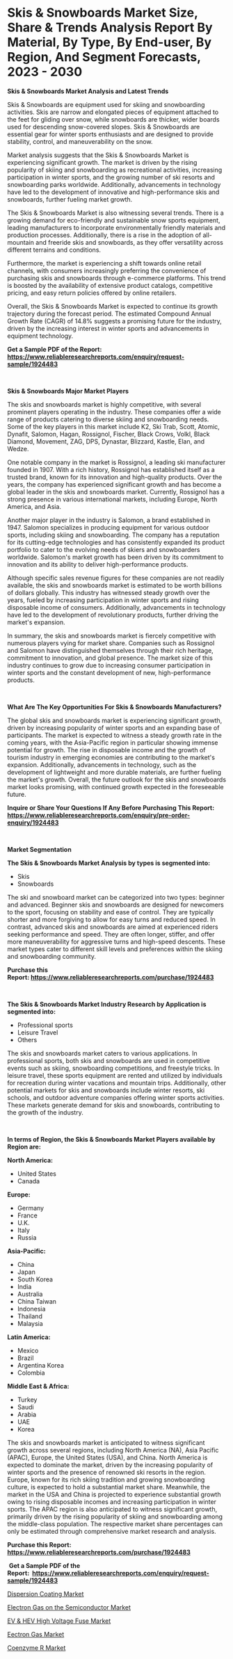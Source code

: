 <p><h1>Skis & Snowboards Market Size, Share & Trends Analysis Report By Material, By Type, By End-user, By Region, And Segment Forecasts, 2023 - 2030</h1></p><p><strong>Skis & Snowboards Market Analysis and Latest Trends</strong></p>
<p><p>Skis & Snowboards are equipment used for skiing and snowboarding activities. Skis are narrow and elongated pieces of equipment attached to the feet for gliding over snow, while snowboards are thicker, wider boards used for descending snow-covered slopes. Skis & Snowboards are essential gear for winter sports enthusiasts and are designed to provide stability, control, and maneuverability on the snow.</p><p>Market analysis suggests that the Skis & Snowboards Market is experiencing significant growth. The market is driven by the rising popularity of skiing and snowboarding as recreational activities, increasing participation in winter sports, and the growing number of ski resorts and snowboarding parks worldwide. Additionally, advancements in technology have led to the development of innovative and high-performance skis and snowboards, further fueling market growth.</p><p>The Skis & Snowboards Market is also witnessing several trends. There is a growing demand for eco-friendly and sustainable snow sports equipment, leading manufacturers to incorporate environmentally friendly materials and production processes. Additionally, there is a rise in the adoption of all-mountain and freeride skis and snowboards, as they offer versatility across different terrains and conditions.</p><p>Furthermore, the market is experiencing a shift towards online retail channels, with consumers increasingly preferring the convenience of purchasing skis and snowboards through e-commerce platforms. This trend is boosted by the availability of extensive product catalogs, competitive pricing, and easy return policies offered by online retailers.</p><p>Overall, the Skis & Snowboards Market is expected to continue its growth trajectory during the forecast period. The estimated Compound Annual Growth Rate (CAGR) of 14.8% suggests a promising future for the industry, driven by the increasing interest in winter sports and advancements in equipment technology.</p></p>
<p><strong>Get a Sample PDF of the Report:&nbsp; <a href="https://www.reliableresearchreports.com/enquiry/request-sample/1924483">https://www.reliableresearchreports.com/enquiry/request-sample/1924483</a></strong></p>
<p>&nbsp;</p>
<p><strong>Skis & Snowboards Major Market Players</strong></p>
<p><p>The skis and snowboards market is highly competitive, with several prominent players operating in the industry. These companies offer a wide range of products catering to diverse skiing and snowboarding needs. Some of the key players in this market include K2, Ski Trab, Scott, Atomic, Dynafit, Salomon, Hagan, Rossignol, Fischer, Black Crows, Volkl, Black Diamond, Movement, ZAG, DPS, Dynastar, Blizzard, Kastle, Elan, and Wedze.</p><p>One notable company in the market is Rossignol, a leading ski manufacturer founded in 1907. With a rich history, Rossignol has established itself as a trusted brand, known for its innovation and high-quality products. Over the years, the company has experienced significant growth and has become a global leader in the skis and snowboards market. Currently, Rossignol has a strong presence in various international markets, including Europe, North America, and Asia.</p><p>Another major player in the industry is Salomon, a brand established in 1947. Salomon specializes in producing equipment for various outdoor sports, including skiing and snowboarding. The company has a reputation for its cutting-edge technologies and has consistently expanded its product portfolio to cater to the evolving needs of skiers and snowboarders worldwide. Salomon's market growth has been driven by its commitment to innovation and its ability to deliver high-performance products.</p><p>Although specific sales revenue figures for these companies are not readily available, the skis and snowboards market is estimated to be worth billions of dollars globally. This industry has witnessed steady growth over the years, fueled by increasing participation in winter sports and rising disposable income of consumers. Additionally, advancements in technology have led to the development of revolutionary products, further driving the market's expansion.</p><p>In summary, the skis and snowboards market is fiercely competitive with numerous players vying for market share. Companies such as Rossignol and Salomon have distinguished themselves through their rich heritage, commitment to innovation, and global presence. The market size of this industry continues to grow due to increasing consumer participation in winter sports and the constant development of new, high-performance products.</p></p>
<p>&nbsp;</p>
<p><strong>What Are The Key Opportunities For Skis & Snowboards Manufacturers?</strong></p>
<p><p>The global skis and snowboards market is experiencing significant growth, driven by increasing popularity of winter sports and an expanding base of participants. The market is expected to witness a steady growth rate in the coming years, with the Asia-Pacific region in particular showing immense potential for growth. The rise in disposable income and the growth of tourism industry in emerging economies are contributing to the market's expansion. Additionally, advancements in technology, such as the development of lightweight and more durable materials, are further fueling the market's growth. Overall, the future outlook for the skis and snowboards market looks promising, with continued growth expected in the foreseeable future.</p></p>
<p><strong>Inquire or Share Your Questions If Any Before Purchasing This Report: <a href="https://www.reliableresearchreports.com/enquiry/pre-order-enquiry/1924483">https://www.reliableresearchreports.com/enquiry/pre-order-enquiry/1924483</a></strong></p>
<p>&nbsp;</p>
<p><strong>Market Segmentation</strong></p>
<p><strong>The Skis & Snowboards Market Analysis by types is segmented into:</strong></p>
<p><ul><li>Skis</li><li>Snowboards</li></ul></p>
<p><p>The ski and snowboard market can be categorized into two types: beginner and advanced. Beginner skis and snowboards are designed for newcomers to the sport, focusing on stability and ease of control. They are typically shorter and more forgiving to allow for easy turns and reduced speed. In contrast, advanced skis and snowboards are aimed at experienced riders seeking performance and speed. They are often longer, stiffer, and offer more maneuverability for aggressive turns and high-speed descents. These market types cater to different skill levels and preferences within the skiing and snowboarding community.</p></p>
<p><strong>Purchase this Report:&nbsp;<a href="https://www.reliableresearchreports.com/purchase/1924483">https://www.reliableresearchreports.com/purchase/1924483</a></strong></p>
<p>&nbsp;</p>
<p><strong>The Skis & Snowboards Market Industry Research by Application is segmented into:</strong></p>
<p><ul><li>Professional sports</li><li>Leisure Travel</li><li>Others</li></ul></p>
<p><p>The skis and snowboards market caters to various applications. In professional sports, both skis and snowboards are used in competitive events such as skiing, snowboarding competitions, and freestyle tricks. In leisure travel, these sports equipment are rented and utilized by individuals for recreation during winter vacations and mountain trips. Additionally, other potential markets for skis and snowboards include winter resorts, ski schools, and outdoor adventure companies offering winter sports activities. These markets generate demand for skis and snowboards, contributing to the growth of the industry.</p></p>
<p>&nbsp;</p>
<p><strong>In terms of Region, the Skis & Snowboards Market Players available by Region are:</strong></p>
<p>
    <p> <strong> North America: </strong>
        <ul>
            <li>United States</li>
            <li>Canada</li>
        </ul>
        </p> 
    <p> <strong> Europe: </strong>
        <ul>
            <li>Germany</li>
            <li>France</li>
            <li>U.K.</li>
            <li>Italy</li>
            <li>Russia</li>
        </ul>
        </p> 
    <p> <strong> Asia-Pacific: </strong>
        <ul>
            <li>China</li>
            <li>Japan</li>
            <li>South Korea</li>
            <li>India</li>
            <li>Australia</li>
            <li>China Taiwan</li>
            <li>Indonesia</li>
            <li>Thailand</li>
            <li>Malaysia</li>
        </ul>
        </p> 
    <p> <strong> Latin America: </strong>
        <ul>
            <li>Mexico</li>
            <li>Brazil</li>
            <li>Argentina Korea</li>
            <li>Colombia</li>
        </ul>
        </p> 
    <p> <strong> Middle East & Africa: </strong>
        <ul>
            <li>Turkey</li>
            <li>Saudi</li>
            <li>Arabia</li>
            <li>UAE</li>
            <li>Korea</li>
        </ul>
    </p>
    </p>
<p><p>The skis and snowboards market is anticipated to witness significant growth across several regions, including North America (NA), Asia Pacific (APAC), Europe, the United States (USA), and China. North America is expected to dominate the market, driven by the increasing popularity of winter sports and the presence of renowned ski resorts in the region. Europe, known for its rich skiing tradition and growing snowboarding culture, is expected to hold a substantial market share. Meanwhile, the market in the USA and China is projected to experience substantial growth owing to rising disposable incomes and increasing participation in winter sports. The APAC region is also anticipated to witness significant growth, primarily driven by the rising popularity of skiing and snowboarding among the middle-class population. The respective market share percentages can only be estimated through comprehensive market research and analysis.</p></p>
<p><strong>Purchase this Report: <a href="https://www.reliableresearchreports.com/purchase/1924483">https://www.reliableresearchreports.com/purchase/1924483</a></strong></p>
<p>&nbsp;<strong>Get a Sample PDF of the Report:&nbsp;&nbsp;<a href="https://www.reliableresearchreports.com/enquiry/request-sample/1924483">https://www.reliableresearchreports.com/enquiry/request-sample/1924483</a></strong></p>
<p><strong></strong></p>
<p><p><a href="https://medium.com/@santaraynor/dispersion-coating-market-insight-market-trends-growth-forecasted-from-2023-to-2030-deda07f24b47">Dispersion Coating Market</a></p><p><a href="https://medium.com/@maeganbraun/electron-gas-on-the-semiconductor-market-size-cagr-trends-2024-2030-b367eaff548d">Electron Gas on the Semiconductor Market</a></p><p><a href="https://medium.com/@primeyash92/ev-hev-high-voltage-fuse-market-furnishes-information-on-market-share-market-trends-and-market-70f59f0dec13">EV & HEV High Voltage Fuse Market</a></p><p><a href="https://medium.com/@toneygrimes2023/eectron-gas-market-competitive-analysis-market-trends-and-forecast-to-2030-1d12c349528f">Eectron Gas Market</a></p><p><a href="https://medium.com/@santosdicki2023/coenzyme-r-market-outlook-industry-overview-and-forecast-2023-to-2030-a04e75c6adc5">Coenzyme R Market</a></p></p>